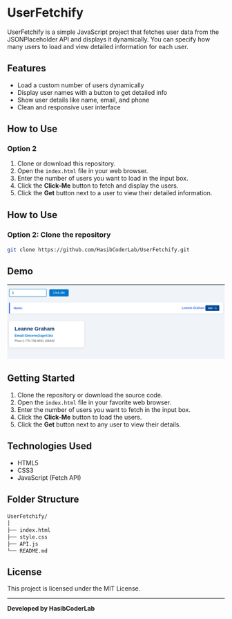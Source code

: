 # UserFetchify

UserFetchify is a simple JavaScript project that fetches user data from the JSONPlaceholder API and displays it dynamically. You can specify how many users to load and view detailed information for each user.

## Features

- Load a custom number of users dynamically
- Display user names with a button to get detailed info
- Show user details like name, email, and phone
- Clean and responsive user interface

## How to Use
 
 ### Option 2 

1. Clone or download this repository.
2. Open the `index.html` file in your web browser.
3. Enter the number of users you want to load in the input box.
4. Click the **Click-Me** button to fetch and display the users.
5. Click the **Get** button next to a user to view their detailed information.

## How to Use

### Option 2: Clone the repository

```bash
git clone https://github.com/HasibCoderLab/UserFetchify.git
```


## Demo

![UserFetchify Screenshot](Images/Screenshot.png)

## Getting Started

1. Clone the repository or download the source code.
2. Open the `index.html` file in your favorite web browser.
3. Enter the number of users you want to fetch in the input box.
4. Click the **Click-Me** button to load the users.
5. Click the **Get** button next to any user to view their details.

## Technologies Used

- HTML5
- CSS3
- JavaScript (Fetch API)

## Folder Structure
````
UserFetchify/
│
├── index.html
├── style.css
├── API.js
└── README.md
````

## License

This project is licensed under the MIT License.

---

**Developed by HasibCoderLab**
